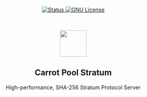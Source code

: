 <!-- PROJECT SHIELDS -->

<div align="center" style="margin:15px 0">
	<a href="#">
		<img alt="Status" src="https://img.shields.io/badge/Status-pre--alpha-white?style=for-the-badge&logo=Github" />
	</a>
	<a href="#">
		<img alt="GNU License" src="https://img.shields.io/badge/License-GPL_3.0-informational?style=for-the-badge&logo=GNU" />
	</a>
</div>

<!-- PROJECT TL;DR -->
<br />
<p align="center" style="padding:0px 0">
    <a href="#">
			<img src="https://i.imgur.com/Z3PyLwQ.png" height="70"></img>
		</a>
</p>

<!-- white/black logo https://i.imgur.com/zBDssBR.jpg -->

<h2 align="center">Carrot Pool Stratum</h2>

<p align="center">
	High-performance, SHA-256 Stratum Protocol Server
</p>

